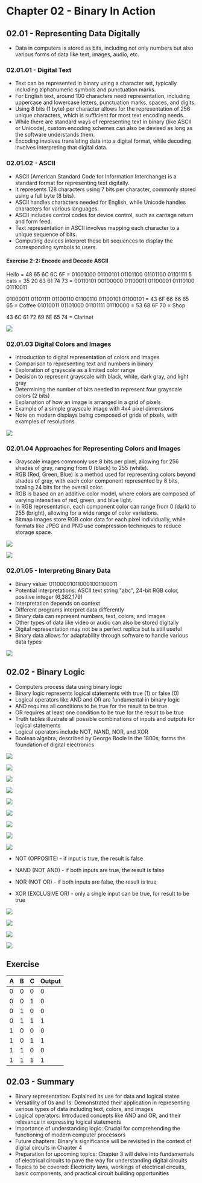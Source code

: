 # Chapter 02 - Binary In Action

## 02.01 - Representing Data Digitally

- Data in computers is stored as bits, including not only numbers but also various forms of data like text, images, audio, etc.

### 02.01.01 - Digital Text

- Text can be represented in binary using a character set, typically including alphanumeric symbols and punctuation marks.
- For English text, around 100 characters need representation, including uppercase and lowercase letters, punctuation marks, spaces, and digits.
- Using 8 bits (1 byte) per character allows for the representation of 256 unique characters, which is sufficient for most text encoding needs.
- While there are standard ways of representing text in binary (like ASCII or Unicode), custom encoding schemes can also be devised as long as the software understands them.
- Encoding involves translating data into a digital format, while decoding involves interpreting that digital data.

### 02.01.02 - ASCII

- ASCII (American Standard Code for Information Interchange) is a standard format for representing text digitally.
- It represents 128 characters using 7 bits per character, commonly stored using a full byte (8 bits).
- ASCII handles characters needed for English, while Unicode handles characters for various languages.
- ASCII includes control codes for device control, such as carriage return and form feed.
- Text representation in ASCII involves mapping each character to a unique sequence of bits.
- Computing devices interpret these bit sequences to display the corresponding symbols to users.

#### Exercise 2-2: Encode and Decode ASCII

Hello = 48 65 6C 6C 6F = 01001000 01100101 01101100 01101100 01101111
5 cats = 35 20 63 61 74 73 = 00110101 00100000 01100011 01100001 01110100 01110011

01000011 01101111 01100110 01100110 01100101 01100101 = 43 6F 66 66 65 65 = Coffee
01010011 01101000 01101111 01110000 = 53 68 6F 70 = Shop

43 6C 61 72 69 6E 65 74 = Clarinet

![](/images/02-01-01.png)

### 02.01.03 Digital Colors and Images

- Introduction to digital representation of colors and images
- Comparison to representing text and numbers in binary
- Exploration of grayscale as a limited color range
- Decision to represent grayscale with black, white, dark gray, and light gray
- Determining the number of bits needed to represent four grayscale colors (2 bits)
- Explanation of how an image is arranged in a grid of pixels
- Example of a simple grayscale image with 4x4 pixel dimensions
- Note on modern displays being composed of grids of pixels, with examples of resolutions

![](/images/02-01-02.png)

### 02.01.04 Approaches for Representing Colors and Images

- Grayscale images commonly use 8 bits per pixel, allowing for 256 shades of gray, ranging from 0 (black) to 255 (white).
- RGB (Red, Green, Blue) is a method used for representing colors beyond shades of gray, with each color component represented by 8 bits, totaling 24 bits for the overall color.
- RGB is based on an additive color model, where colors are composed of varying intensities of red, green, and blue light.
- In RGB representation, each component color can range from 0 (dark) to 255 (bright), allowing for a wide range of color variations.
- Bitmap images store RGB color data for each pixel individually, while formats like JPEG and PNG use compression techniques to reduce storage space.

![](/images/02-01-03.png)

![](/images/02-01-04.png)

### 02.01.05 - Interpreting Binary Data

- Binary value: 011000010110001001100011
- Potential interpretations: ASCII text string "abc", 24-bit RGB color, positive integer (6,382,179)
- Interpretation depends on context
- Different programs interpret data differently
- Binary data can represent numbers, text, colors, and images
- Other types of data like video or audio can also be stored digitally
- Digital representation may not be a perfect replica but is still useful
- Binary data allows for adaptability through software to handle various data types

![](/images/02-01-05.png)

## 02.02 - Binary Logic

- Computers process data using binary logic
- Binary logic represents logical statements with true (1) or false (0)
- Logical operators like AND and OR are fundamental in binary logic
- AND requires all conditions to be true for the result to be true
- OR requires at least one condition to be true for the result to be true
- Truth tables illustrate all possible combinations of inputs and outputs for logical statements
- Logical operators include NOT, NAND, NOR, and XOR
- Boolean algebra, described by George Boole in the 1800s, forms the foundation of digital electronics

![](/images/02-02-01.png)

![](/images/02-02-02.png)

![](/images/02-02-03.png)

![](/images/02-02-04.png)

![](/images/02-02-05.png)

![](/images/02-02-06.png)

![](/images/02-02-07.png)

![](/images/02-02-08.png)

![](/images/02-02-09.png)

- NOT (OPPOSITE) - if input is true, the result is false

- NAND (NOT AND) - if both inputs are true, the result is false

- NOR (NOT OR) - if both inputs are false, the result is true

- XOR (EXCLUSIVE OR) - only a single input can be true, for result to be true

![](/images/02-02-10.png)

![](/images/02-02-11.png)

![](/images/02-02-12.png)

![](/images/02-02-13.png)

## Exercise

| A   | B   | C   | Output |
| --- | --- | --- | ------ |
| 0   | 0   | 0   | 0      |
| 0   | 0   | 1   | 0      |
| 0   | 1   | 0   | 0      |
| 0   | 1   | 1   | 1      |
| 1   | 0   | 0   | 0      |
| 1   | 0   | 1   | 1      |
| 1   | 1   | 0   | 0      |
| 1   | 1   | 1   | 1      |

## 02.03 - Summary

- Binary representation: Explained its use for data and logical states
- Versatility of 0s and 1s: Demonstrated their application in representing various types of data including text, colors, and images
- Logical operators: Introduced concepts like AND and OR, and their relevance in expressing logical statements
- Importance of understanding logic: Crucial for comprehending the functioning of modern computer processors
- Future chapters: Binary's significance will be revisited in the context of digital circuits in Chapter 4
- Preparation for upcoming topics: Chapter 3 will delve into fundamentals of electrical circuits to pave the way for understanding digital circuits
- Topics to be covered: Electricity laws, workings of electrical circuits, basic components, and practical circuit building opportunities
